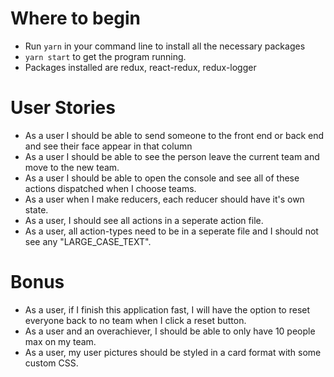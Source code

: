 # Where to begin

- Run `yarn` in your command line to install all the necessary packages
- `yarn start` to get the program running.
- Packages installed are redux, react-redux, redux-logger


# User Stories
- As a user I should be able to send someone to the front end or back end and see their face appear in that column
- As a user I should be able to see the person leave the current team and move to the new team.
- As a user I should be able to open the console and see all of these actions dispatched when I choose teams.
- As a user when I make reducers, each reducer should have it's own state.
- As a user, I should see all actions in a seperate action file.
- As a user, all action-types need to be in a seperate file and I should not see any "LARGE_CASE_TEXT".

# Bonus
- As a user, if I finish this application fast, I will have the option to reset everyone back to no team when I click a reset button.
- As a user and an overachiever, I should be able to only have 10 people max on my team.
- As a user, my user pictures should be styled in a card format with some custom CSS.
